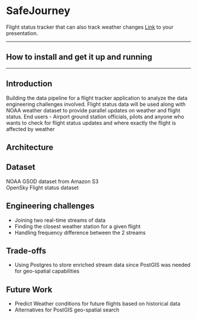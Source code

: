 # SafeJourney

Flight status tracker that can also track weather changes
[Link](#) to your presentation.

<hr/>

## How to install and get it up and running


<hr/>

## Introduction
Building the data pipeline for a flight tracker application to analyze the data engineering challenges involved.  Flight status data will be used along with NOAA weather dataset to provide parallel updates on weather and flight status. End users - Airport ground station officials, pilots and anyone who wants to check for flight status updates and where exactly the flight is affected by weather
## Architecture

## Dataset

NOAA GSOD dataset from Amazon S3
</br>
OpenSky Flight status dataset

## Engineering challenges

- Joining two real-time streams of data
- Finding the closest weather station for a given flight
- Handling frequency difference between the 2 streams

## Trade-offs

- Using Postgres to store enriched stream data since PostGIS was needed for geo-spatial capabilities

## Future Work

- Predict Weather conditions for future flights based on historical data
- Alternatives for PostGIS geo-spatial search
